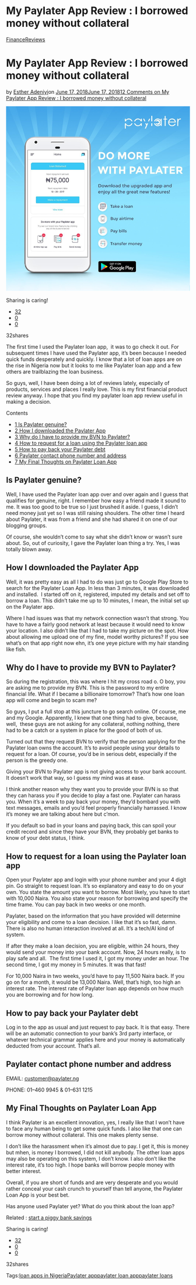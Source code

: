 # My Paylater App Review : I borrowed money without collateral

[Finance](https://estheradeniyi.com/category/finance/)[Reviews](https://estheradeniyi.com/category/reviews/)
# My Paylater App Review : I borrowed money without collateral

by [Esther Adeniyi](https://estheradeniyi.com/author/esther-adeniyi/)on [June 17, 2018June 17, 2018](https://estheradeniyi.com/my-paylater-app-review/)[12 Comments on My Paylater App Review : I borrowed money without collateral](https://estheradeniyi.com/my-paylater-app-review/#comments)

![](images\Paylater-loan-app.jpg)

Sharing is caring!

- [32](https://www.facebook.com/sharer/sharer.php?u=https%3A%2F%2Festheradeniyi.com%2Fmy-paylater-app-review%2F&amp;t=My%20Paylater%20App%20Review%20%3A%20I%20borrowed%20money%20without%20collateral)
- [0](https://twitter.com/intent/tweet?text=My%20Paylater%20App%20Review%20%3A%20I%20borrowed%20money%20without%20collateral&amp;url=https%3A%2F%2Festheradeniyi.com%2Fmy-paylater-app-review%2F)
- [0](#)

32shares

The first time I used the Paylater loan app,&#xA0; it was to go check it out. For subsequent times I have used the Paylater app, it&#x2019;s been because I needed quick funds desperately and quickly. I know that a lot of loan apps are on the rise in Nigeria now but it looks to me like Paylater loan app and a few others are trailblazing the loan business.

So guys, well, I have been doing a lot of reviews lately, especially of products, services and places I really love. This is my first financial product review anyway. I hope that you find my paylater loan app review useful in making a decision.

Contents

- [1 Is Paylater genuine?](#Is_Paylater_genuine)
- [2 How I downloaded the Paylater App](#How_I_downloaded_the_Paylater_App)
- [3 Why do I have to provide my BVN to Paylater?](#Why_do_I_have_to_provide_my_BVN_to_Paylater)
- [4 How to request for a loan using the Paylater loan app](#How_to_request_for_a_loan_using_the_Paylater_loan_app)
- [5 How to pay back your Paylater debt](#How_to_pay_back_your_Paylater_debt)
- [6 Paylater contact phone number and address](#Paylater_contact_phone_number_and_address)
- [7 My Final Thoughts on Paylater Loan App](#My_Final_Thoughts_on_Paylater_Loan_App)

## Is Paylater genuine?

Well, I have used the Paylater loan app over and over again and I guess that qualifies for genuine, right. I remember how easy a friend made it sound to me. It was too good to be true so I just brushed it aside. I guess, I didn&#x2019;t need money just yet so I was still raising shoulders. The other time I heard about Paylater, it was from a friend and she had shared it on one of our blogging groups.

Of course, she wouldn&#x2019;t come to say what she didn&#x2019;t know or wasn&#x2019;t sure about. So, out of curiosity, I gave the Paylater loan thing a try. Yes, I was totally blown away.

## How I downloaded the Paylater App

Well, it was pretty easy as all I had to do was just go to Google Play Store to search for the Paylater Loan App. In less than 3 minutes, it was downloaded and installed.&#xA0; I started off on it, registered, imputed my details and set off to borrow a loan. This didn&#x2019;t take me up to 10 minutes, I mean, the initial set up on the Paylater app.

Where I had issues was that my network connection wasn&#x2019;t that strong. You have to have a fairly good network at least because it would need to know your location. I also didn&#x2019;t like that I had to take my picture on the spot. How about allowing me upload one of my fine, model worthy pictures? If you see what&#x2019;s on that app right now ehn, it&#x2019;s one yeye picture with my hair standing like fish.

## Why do I have to provide my BVN to Paylater?

So during the registration, this was where I hit my cross road o. O boy, you are asking me to provide my BVN. This is the password to my entire financial life. What if I became a billionaire tomorrow? That&#x2019;s how one loan app will come and begin to scam me?

So guys, I put a full stop at this juncture to go search online. Of course, me and my Google. Apparently, I knew that one thing had to give, because, well,&#xA0; these guys are not asking for any collateral, nothing nothing, there had to be a catch or a system in place for the good of both of us.

Turned out that they request BVN to verify that the person applying for the Paylater loan owns the account. It&#x2019;s to avoid people using your details to request for a loan. Of course, you&#x2019;d be in serious debt, especially if the person is the greedy one.

Giving your BVN to Paylater app is not giving access to your bank account. It doesn&#x2019;t work that way, so I guess my mind was at ease.

I think another reason why they want you to provide your BVN is so that they can harass you if you decide to play a fast one. Paylater can harass you. When it&#x2019;s a week to pay back your money, they&#x2019;d bombard you with text messages, emails and you&#x2019;d feel properly financially harrassed. I know it&#x2019;s money we are talking about here but c&#x2019;mon.

If you default so bad in your loans and paying back, this can spoil your credit record and since they have your BVN, they probably get banks to know of your debt status, I think.

## How to request for a loan using the Paylater loan app

Open your Paylater app and login with your phone number and your 4 digit pin. Go straight to request loan. It&#x2019;s so explanatory and easy to do on your own. You state the amount you want to borrow. Most likely, you have to start with 10,000 Naira. You also state your reason for borrowing and specify the time frame. You can pay back in two weeks or one month.

Paylater, based on the information that you have provided will determine your eligibility and come to a loan decision. I like that it&#x2019;s so fast, damn. There is also no human interaction involved at all. It&#x2019;s a tech/AI kind of system.

If after they make a loan decision, you are eligible, within 24 hours, they would send your money into your bank account. Now, 24 hours really, is to play safe and all.&#xA0; The first time I used it, I got my money under an hour. The second time, I got my money in 5 minutes. It was that fast!

For 10,000 Naira in two weeks, you&#x2019;d have to pay 11,500 Naira back. If you go on for a month, it would be 13,000 Naira. Well, that&#x2019;s high, too high an interest rate. The interest rate of Paylater loan app depends on how much you are borrowing and for how long.

## How to pay back your Paylater debt

Log in to the app as usual and just request to pay back. It is that easy. There will be an automatic connection to your bank&#x2019;s 3rd party interface, or whatever technical grammar applies here and your money is automatically deducted from your account. That&#x2019;s all.

## Paylater contact phone number and address

EMAIL: customer@paylater.ng

PHONE: 01&#x2013;460 9945 & 01&#x2013;631 1215

## My Final Thoughts on Paylater Loan App

I think Paylater is an excellent innovation, yes, I really like that I won&#x2019;t have to face any human being to get some quick funds. I also like that one can borrow money without collateral. This one makes plenty sense.

I don&#x2019;t like the harassment when it&#x2019;s almost due to pay. I get it, this is money but mhen, is money I borrowed, I did not kill anybody. The other loan apps may also be operating on this system, I don&#x2019;t know. I also don&#x2019;t like the interest rate, it&#x2019;s too high. I hope banks will borrow people money with better interest.

Overall, if you are short of funds and are very desperate and you would rather conceal your cash crunch to yourself than tell anyone, the Paylater Loan App is your best bet.

Has anyone used Paylater yet? What do you think about the loan app?

Related : [start a piggy bank savings](https://estheradeniyi.com/how-to-start-piggy-bank-saving-plan-for/)

Sharing is caring!

- [32](https://www.facebook.com/sharer/sharer.php?u=https%3A%2F%2Festheradeniyi.com%2Fmy-paylater-app-review%2F&amp;t=My%20Paylater%20App%20Review%20%3A%20I%20borrowed%20money%20without%20collateral)
- [0](https://twitter.com/intent/tweet?text=My%20Paylater%20App%20Review%20%3A%20I%20borrowed%20money%20without%20collateral&amp;url=https%3A%2F%2Festheradeniyi.com%2Fmy-paylater-app-review%2F)
- [0](#)

32shares

Tags:[loan apps in Nigeria](https://estheradeniyi.com/tag/loan-apps-in-nigeria/)[Paylater app](https://estheradeniyi.com/tag/paylater-app/)[paylater loan app](https://estheradeniyi.com/tag/paylater-loan-app/)[paylater loans](https://estheradeniyi.com/tag/paylater-loans/)
